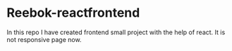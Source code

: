 # Reebok-reactfrontend
In this repo I have created frontend small project with the help of react.
It is not responsive page now.
